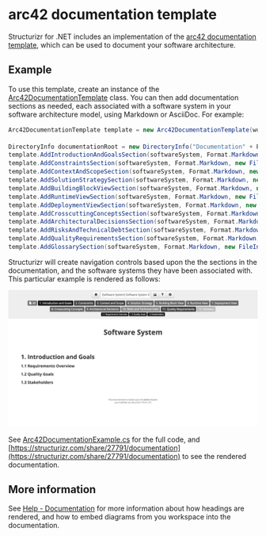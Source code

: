 # arc42 documentation template

Structurizr for .NET includes an implementation of the [arc42 documentation template](http://arc42.org), which can be used to document your software architecture.

## Example

To use this template, create an instance of the [Arc42DocumentationTemplate](https://github.com/structurizr/dotnet/blob/master/Structurizr.Core/Documentation/Arc42DocumentationTemplate.cs) class.
You can then add documentation sections as needed, each associated with a software system in your software architecture model, using Markdown or AsciiDoc. For example:

```c#
Arc42DocumentationTemplate template = new Arc42DocumentationTemplate(workspace);

DirectoryInfo documentationRoot = new DirectoryInfo("Documentation" + Path.DirectorySeparatorChar + "arc42" + Path.DirectorySeparatorChar + "markdown");
template.AddIntroductionAndGoalsSection(softwareSystem, Format.Markdown, new FileInfo(Path.Combine(documentationRoot.FullName, "01-introduction-and-goals.md")));
template.AddConstraintsSection(softwareSystem, Format.Markdown, new FileInfo(Path.Combine(documentationRoot.FullName, "02-architecture-constraints.md")));
template.AddContextAndScopeSection(softwareSystem, Format.Markdown, new FileInfo(Path.Combine(documentationRoot.FullName, "03-system-scope-and-context.md")));
template.AddSolutionStrategySection(softwareSystem, Format.Markdown, new FileInfo(Path.Combine(documentationRoot.FullName, "04-solution-strategy.md")));
template.AddBuildingBlockViewSection(softwareSystem, Format.Markdown, new FileInfo(Path.Combine(documentationRoot.FullName, "05-building-block-view.md")));
template.AddRuntimeViewSection(softwareSystem, Format.Markdown, new FileInfo(Path.Combine(documentationRoot.FullName, "06-runtime-view.md")));
template.AddDeploymentViewSection(softwareSystem, Format.Markdown, new FileInfo(Path.Combine(documentationRoot.FullName, "07-deployment-view.md")));
template.AddCrosscuttingConceptsSection(softwareSystem, Format.Markdown, new FileInfo(Path.Combine(documentationRoot.FullName, "08-crosscutting-concepts.md")));
template.AddArchitecturalDecisionsSection(softwareSystem, Format.Markdown, new FileInfo(Path.Combine(documentationRoot.FullName, "09-architecture-decisions.md")));
template.AddRisksAndTechnicalDebtSection(softwareSystem, Format.Markdown, new FileInfo(Path.Combine(documentationRoot.FullName, "10-quality-requirements.md")));
template.AddQualityRequirementsSection(softwareSystem, Format.Markdown, new FileInfo(Path.Combine(documentationRoot.FullName, "11-risks-and-technical-debt.md")));
template.AddGlossarySection(softwareSystem, Format.Markdown, new FileInfo(Path.Combine(documentationRoot.FullName, "12-glossary.md")));
```

Structurizr will create navigation controls based upon the the sections in the documentation, and the software systems they have been associated with. This particular example is rendered as follows: 

![Documentation based upon the arc42 template](images/documentation-arc42-1.png)

See [Arc42DocumentationExample.cs](https://github.com/structurizr/dotnet/blob/master/Structurizr.Examples/Arc42DocumentationExample.cs) for the full code, and [https://structurizr.com/share/27791/documentation](https://structurizr.com/share/27791/documentation) to see the rendered documentation.

## More information

See [Help - Documentation](https://structurizr.com/help/documentation) for more information about how headings are rendered, and how to embed diagrams from you workspace into the documentation.